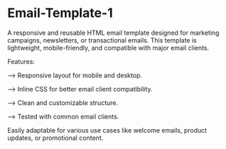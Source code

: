 # Email-Template-1
A responsive and reusable HTML email template designed for marketing campaigns, newsletters, or transactional emails. This template is lightweight, mobile-friendly, and compatible with major email clients.

Features:

--> Responsive layout for mobile and desktop.

--> Inline CSS for better email client compatibility.

--> Clean and customizable structure.

--> Tested with common email clients.

Easily adaptable for various use cases like welcome emails, product updates, or promotional content.
